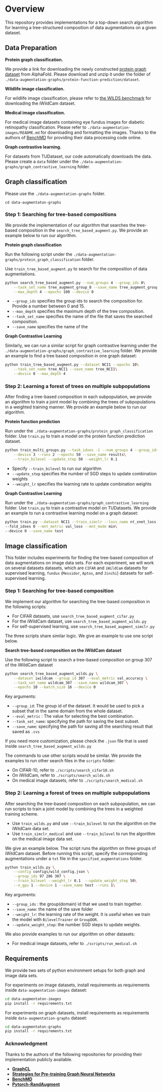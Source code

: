 # Overview

This repository provides implementations for a top-down search algorithm for learning a tree-structured composition of data augmentations on a given dataset. 

## Data Preparation

**Protein graph classification.**

We provide a link for downloading the newly constructed [protein graph dataset](https://drive.google.com/file/d/1Bbl-urCGbnUNim6A0ddobI8MMxeiW9Bu/view?usp=sharing) from AlphaFold. Please download and unzip it under the folder of `./data-augmentation-graphs/protein-function-prediction/dataset`.  

**Wildlife image classification.**

For wildlife image classification, please refer to [the WILDS benchmark](https://github.com/p-lambda/wilds) for downloading the iWildCam dataset. 

**Medical image classification.**

For medical image datasets containing eye fundus images for diabetic retinopathy classification. Please refer to `./data-augmentation-images/README.md` for downloading and formatting the images.  Thanks to the authors of [BenchMD](https://github.com/rajpurkarlab/BenchMD#datasets) for providing their data processing code online.

**Graph contrastive learning.**

For datasets from TUDataset, our code automatically downloads the data. Please create a `data` folder under the `./data-augmentation-graphs/graph_contrastive_learning` folder. 


## Graph classification

Please use the `./data-augmentation-graphs` folder.

```
cd data-augmentaton-graphs
```

### Step 1: Searching for tree-based compositions

We provide the implementation of our algorithm that searches the tree-based composition in the `search_tree_based_augment.py`. We provide an example below to run our algorithm. 

**Protein graph classification**

Run the following script under the  `./data-augmentation-graphs/protein_graph_classification` folder. 

Use `train_tree_based_augment.py` to search for the composition of data augmentations. 

```bash
python search_tree_based_augment.py --num_groups 4 --group_ids 0\
    --task_set_name tree_augment_group_0 --save_name tree_augment_group_0\
    --max_depth 4 --epochs 100 --device 0
```

- `--group_ids` specifies the group ids to search the composition for. Provide a number between 0 and 15. 
- `--max_depth` specifies the maximum depth of the tree composition. 
- `--task_set_name` specifies the name of the file that saves the searched composition. 
- `--save_name` specifies the name of the 

**Graph Contrastive Learning**

Similarly, we can run a similar script for graph contrastive learning under the `./data-augmentation-graphs/graph_contrastive_learning` folder. We provide an example to find a tree based composition in one graph dataset:

```bash
python train_tree_based_augment.py --dataset NCI1 --epochs 10\
    --task_set_name tree_NCI1 --save_name tree_NCI1\
    --device 0 --max_depth 4
```

### Step 2: Learning a forest of trees on multiple subpopulations

After finding a tree-based composition in each subpopulation, we provide an algorithm to train a joint model by combining the trees of subpopulations in a weighted training manner. We provide an example below to run our algorithm. 

**Protein function prediction**

Run under the  `./data-augmentation-graphs/protein_graph_classification` folder. Use `train.py` to train a model on the protein function prediction dataset.  

```bash
python train_multi_groups.py --task_idxes -1 --num_groups 4 --group_ids -1 --labeling_rate_threshold 0.005 \
    --device 3 --runs 2 --epochs 50 --save_name results\
    --train_bilevel --update_step 50 --weight_lr 0.1
```

- Specify `--train_bilevel` to run our algorithm
- `--update_step` specifies the number of SGD steps to update combination weights
- `--weight_lr` specifies the learning rate to update combination weights

**Graph Contrastive Learning**

Run under the `./data-augmentation-graphs/graph_contrastive_learning` folder. Use `train.py` to train a contrastive model on TUDatasets. We provide an example to run a contrastive learning model on a graph dataset:

```bash
python train.py --dataset NCI1 --train_simclr --loss_name nt_xnet_loss --semi_split 1 --epochs 100 --augmentation_names DropNodes PermuteEdges --augmentation_ratios 0.1 0.1 \
--fold_idxes 0 --mnt_metric val_loss --mnt_mode min\
--device 0 --save_name test
```

## Image classification

This folder includes experiments for finding the tree-based composition of data augmentations on image data sets. For each experiment, we will work on several datasets datasets, which are  `CIFAR`  and `iWildCam` datasets for supervised learning, `fundus` (`Messidor`, `Aptos`, and `Jinchi`) datasets for self-supervised learning. 

### Step 1: Searching for tree-based composition

We implement our algorithm for searching the tree-based composition in the following scripts:

- For CIFAR datasets, use `search_tree_based_augment_cifar.py`
- For the iWildCam dataset, use `search_tree_based_augment_wilds.py`
- For self-supervised learning, use `search_tree_based_augment_simclr.py` 

The three scripts share similar logic. We give an example to use one script below. 

**Search tree-based composition on the iWildCam dataset**

Use the following script to search a tree-based composition on group 307 of the iWildCam dataset

```bash
python search_tree_based_augment_wilds.py \
    --dataset iwildcam --group_id 307 --eval_metric val_accuracy \
    --task_set_name wildcam_307 --save_name wildcam_307 \
    --epochs 10 --batch_size 16 --device 0 
```

Key arguments:

- `--group_id`: The group id of the dataset. It would be used to pick a subset that in the same domain from the whole dataset.
- `--eval_metric` : The value for selecting the best combination.
- `--task_set_name`: specifying the path for saving the best subset.
- `--save_name`: specifying the path for saving all the searching result that saved as `.cvs`

If you need more customization, please check the `.json` file that is used inside `search_tree_based_augment_wilds.py`

The commands to use other scripts would be similar. We provide the examples to run other search files in the `scripts` folder:

- On CIFAR-10, refer to `./scripts/search_cifar10.sh`
- On iWildCam, refer to `./scripts/search_wilds.sh`
- On medical image datasets, refer to `./scripts/search_medical.sh`

### Step 2: Learning a forest of trees on multiple subpopulations

After searching the tree-based composition on each subpopulation, we can run scripts to train a joint model by combining the trees in a weighted training scheme. 

- Use `train_wilds.py` and use `--train_bilevel` to run the algorithm on the iWildCam data set.
- Use `train_simclr_medical` and use `--train_bilevel` to run the algorithm on the medical image data set.

We give an example below. The script runs the algorithm on three groups of iWildCam dataset. Before running this script, specify the corresponding augmentations under a `txt` file in the `specified_augmentations` folder. 

```bash
python train_wilds.py \
    --config configs/wild_config.json \
    --group_ids 97 286 307 \
    --train_bilevel --weight_lr 0.1  --update_weight_step 50\
    --n_gpu 1 --device 1 --save_name test --runs 1\
```

Key arguments:

 - `--group_ids` : the group(domain) id that we used to train together.
 - `--save_name`: the name of the save folder
 - `--weight_lr`: the learning rate of the weight. It is useful when we train the model with `BilevelTrainer` or `GroupDOR`.
 - `--update_weight_step`: the number SGD steps to update weights.

We also provide examples to run our algorithm on other datasets:

- For medical image datasets, refer to `./scripts/run_medical.sh`

## Requirements

We provide two sets of python environment setups for both graph and image data sets. 

For experiments on image datasets, install requirements as requirements inside `data-augmentation-images` dataset:

```bash
cd data-augmentaton-images
pip install -r requirements.txt
```

For experiments on graph datasets, install requirements as requirements inside `data-augmentation-graphs` dataset:

```bash
cd data-augmentaton-graphs
pip install -r requirements.txt
```
### Acknowledgment

Thanks to the authors of the following repositories for providing their implementation publicly available.

- **[GraphCL](https://github.com/Shen-Lab/GraphCL)**
- **[Strategies for Pre-training Graph Neural Networks](https://github.com/snap-stanford/pretrain-gnns)**
- **[BenchMD](https://github.com/rajpurkarlab/BenchMD)**
- **[Pytorch-RandAugment](https://github.com/ildoonet/pytorch-randaugment)**
